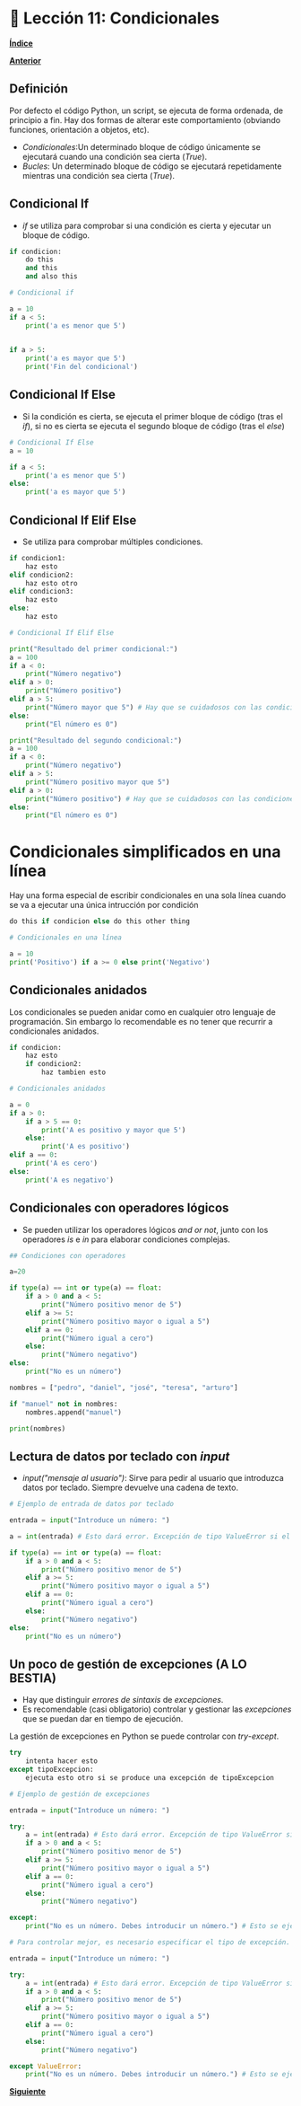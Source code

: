 # 📗 Lección 11: Condicionales

**[Índice](../README.md)**

**[Anterior](../10_Diccionarios/README.md)**

## Definición

Por defecto el código Python, un script, se ejecuta de forma ordenada, de principio a fin. Hay dos formas de alterar este comportamiento (obviando funciones, orientación a objetos, etc).

- *Condicionales*:Un determinado bloque de código únicamente se ejecutará cuando una condición sea cierta (*True*).
- *Bucles*: Un determinado bloque de código se ejecutará repetidamente mientras una condición sea cierta (*True*).

## Condicional If

- *if* se utiliza para comprobar si una condición es cierta y ejecutar un bloque de código.

```python
if condicion:
    do this
    and this 
    and also this
```


```python
# Condicional if

a = 10
if a < 5:
    print('a es menor que 5')
    

if a > 5:
    print('a es mayor que 5')
    print('Fin del condicional')
```

## Condicional If Else

- Si la condición es cierta, se ejecuta el primer bloque de código (tras el *if*), si no es cierta se ejecuta el segundo bloque de código (tras el *else*)

```python
# Condicional If Else
a = 10

if a < 5:
    print('a es menor que 5')
else:
    print('a es mayor que 5')
```

## Condicional If Elif Else

- Se utiliza para comprobar múltiples condiciones.

```python
if condicion1:
    haz esto
elif condicion2:
    haz esto otro
elif condicion3:
    haz esto
else:
    haz esto
```

```python
# Condicional If Elif Else

print("Resultado del primer condicional:")
a = 100
if a < 0:
    print("Número negativo")
elif a > 0:
    print("Número positivo")
elif a > 5:
    print("Número mayor que 5") # Hay que se cuidadosos con las condiciones porque una vez que se cumple una, el condicional no continúa. Esto no se ejecutará nunca
else:
    print("El número es 0")

print("Resultado del segundo condicional:")
a = 100
if a < 0:
    print("Número negativo")
elif a > 5:
    print("Número positivo mayor que 5")
elif a > 0:
    print("Número positivo") # Hay que se cuidadosos con las condiciones porque una vez que se cumple una, el condicional no continúa. Esto no se ejecutará nunca
else:
    print("El número es 0")
```

# Condicionales simplificados en una línea

Hay una forma especial de escribir condicionales en una sola línea cuando se va a ejecutar una única intrucción por condición

```python
do this if condicion else do this other thing
```

```python
# Condicionales en una línea

a = 10
print('Positivo') if a >= 0 else print('Negativo')
```

## Condicionales anidados

Los condicionales se pueden anidar como en cualquier otro lenguaje de programación. Sin embargo lo recomendable es no tener que recurrir a condicionales anidados.

```python
if condicion:
    haz esto
    if condicion2:
        haz tambien esto
```

```python
# Condicionales anidados

a = 0
if a > 0:
    if a > 5 == 0:
        print('A es positivo y mayor que 5')
    else:
        print('A es positivo')
elif a == 0:
    print('A es cero')
else:
    print('A es negativo')
```

## Condicionales con operadores lógicos

- Se pueden utilizar los operadores lógicos *and* *or* *not*, junto con los operadores *is* e *in* para elaborar condiciones complejas.


```python
## Condiciones con operadores 

a=20

if type(a) == int or type(a) == float:
    if a > 0 and a < 5:
        print("Número positivo menor de 5")
    elif a >= 5:
        print("Número positivo mayor o igual a 5")
    elif a == 0:
        print("Número igual a cero")
    else:
        print("Número negativo")
else:
    print("No es un número")

nombres = ["pedro", "daniel", "josé", "teresa", "arturo"]

if "manuel" not in nombres:
    nombres.append("manuel")

print(nombres)
```

## Lectura de datos por teclado con *input*

- *input("mensaje al usuario")*: Sirve para pedir al usuario que introduzca datos por teclado. Siempre devuelve una cadena de texto.

```python
# Ejemplo de entrada de datos por teclado

entrada = input("Introduce un número: ")

a = int(entrada) # Esto dará error. Excepción de tipo ValueError si el texto introducido no se puede convertir(casting de variable)

if type(a) == int or type(a) == float:
    if a > 0 and a < 5:
        print("Número positivo menor de 5")
    elif a >= 5:
        print("Número positivo mayor o igual a 5")
    elif a == 0:
        print("Número igual a cero")
    else:
        print("Número negativo")
else:
    print("No es un número")
```

## Un poco de gestión de excepciones (A LO BESTIA)

- Hay que distinguir *errores de sintaxis* de *excepciones*.
- Es recomendable (casi obligatorio) controlar y gestionar las *excepciones* que se puedan dar en tiempo de ejecución.

La gestión de excepciones en Python se puede controlar con *try*-*except*.

```python
try
    intenta hacer esto
except tipoExcepcion:
    ejecuta esto otro si se produce una excepción de tipoExcepcion
```

```python
# Ejemplo de gestión de excepciones

entrada = input("Introduce un número: ")

try:
    a = int(entrada) # Esto dará error. Excepción de tipo ValueError si el texto introducido no se puede convertir(casting de variable)
    if a > 0 and a < 5:
        print("Número positivo menor de 5")
    elif a >= 5:
        print("Número positivo mayor o igual a 5")
    elif a == 0:
        print("Número igual a cero")
    else:
        print("Número negativo")

except:
    print("No es un número. Debes introducir un número.") # Esto se ejecuta si ocurre cualquier tipo de excepción.
```

```python
# Para controlar mejor, es necesario especificar el tipo de excepción.

entrada = input("Introduce un número: ")

try:
    a = int(entrada) # Esto dará error. Excepción de tipo ValueError si el texto introducido no se puede convertir(casting de variable)
    if a > 0 and a < 5:
        print("Número positivo menor de 5")
    elif a >= 5:
        print("Número positivo mayor o igual a 5")
    elif a == 0:
        print("Número igual a cero")
    else:
        print("Número negativo")

except ValueError:
    print("No es un número. Debes introducir un número.") # Esto se ejecuta si ocurre cualquier tipo de excepción.
```

**[Siguiente](../12_Bucles/README.md)**
